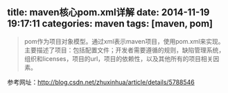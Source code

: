 title: maven核心pom.xml详解
date: 2014-11-19 19:17:11
categories: maven
tags: [maven, pom]
---

 > pom作为项目对象模型。通过xml表示maven项目，使用pom.xml来实现。主要描述了项目：包括配置文件；开发者需要遵循的规则，缺陷管理系统，组织和licenses，项目的url，项目的依赖性，以及其他所有的项目相关因素。

<!--more-->

参考网址：<http://blog.csdn.net/zhuxinhua/article/details/5788546>





